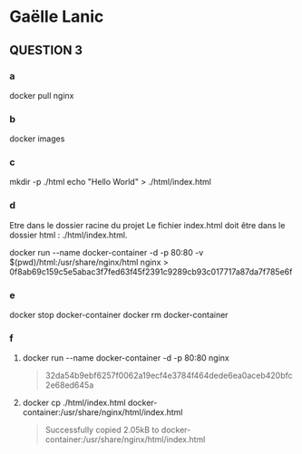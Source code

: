 # Gaëlle Lanic

## QUESTION 3

### a
docker pull nginx

### b
docker images

### c
mkdir -p ./html
echo "Hello World" > ./html/index.html

### d
Etre dans le dossier racine du projet
Le fichier index.html doit être dans le dossier html : ./html/index.html.

docker run --name docker-container -d -p 80:80 -v $(pwd)/html:/usr/share/nginx/html nginx
    > 0f8ab69c159c5e5abac3f7fed63f45f2391c9289cb93c017717a87da7f785e6f

### e
docker stop docker-container
docker rm docker-container

### f
 1. docker run --name docker-container -d -p 80:80 nginx
    > 32da54b9ebf6257f0062a19ecf4e3784f464dede6ea0aceb420bfc2e68ed645a

 2. docker cp ./html/index.html docker-container:/usr/share/nginx/html/index.html
    > Successfully copied 2.05kB to docker-container:/usr/share/nginx/html/index.html
